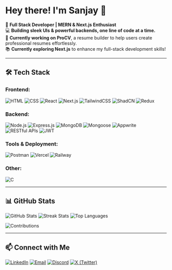 # Hey there! I'm Sanjay 👋

🚀 **Full Stack Developer | MERN & Next.js Enthusiast**  
💻 **Building sleek UIs & powerful backends, one line of code at a time.**  
📌 **Currently working on ProCV**, a resume builder to help users create professional resumes effortlessly.  
📚 **Currently exploring Next.js** to enhance my full-stack development skills!  

---

## 🛠 Tech Stack

### **Frontend:**
![HTML](https://img.shields.io/badge/-HTML5-E34F26?logo=html5&logoColor=white&style=flat)
![CSS](https://img.shields.io/badge/-CSS3-1572B6?logo=css3&logoColor=white&style=flat)
![React](https://img.shields.io/badge/-React-61DAFB?logo=react&logoColor=white&style=flat)
![Next.js](https://img.shields.io/badge/-Next.js-black?logo=next.js&logoColor=white&style=flat)
![TailwindCSS](https://img.shields.io/badge/-TailwindCSS-38B2AC?logo=tailwind-css&logoColor=white&style=flat)
![ShadCN](https://img.shields.io/badge/-ShadCN-181717?logo=shadcn&logoColor=white&style=flat)
![Redux](https://img.shields.io/badge/-Redux-764ABC?logo=redux&logoColor=white&style=flat)

### **Backend:**
![Node.js](https://img.shields.io/badge/-Node.js-339933?logo=node.js&logoColor=white&style=flat)
![Express.js](https://img.shields.io/badge/-Express.js-black?logo=express&logoColor=white&style=flat)
![MongoDB](https://img.shields.io/badge/-MongoDB-4EA94B?logo=mongodb&logoColor=white&style=flat)
![Mongoose](https://img.shields.io/badge/-Mongoose-880000?logo=mongodb&logoColor=white&style=flat)
![Appwrite](https://img.shields.io/badge/-Appwrite-F02E65?logo=appwrite&logoColor=white&style=flat)
![RESTful APIs](https://img.shields.io/badge/-RESTful_APIs-02569B?logo=api&logoColor=white&style=flat)
![JWT](https://img.shields.io/badge/-JWT-000000?logo=json-web-tokens&logoColor=white&style=flat)

### **Tools & Deployment:**
![Postman](https://img.shields.io/badge/-Postman-FF6C37?logo=postman&logoColor=white&style=flat)
![Vercel](https://img.shields.io/badge/-Vercel-000000?logo=vercel&logoColor=white&style=flat)
![Railway](https://img.shields.io/badge/-Railway-0B0D0E?logo=railway&logoColor=white&style=flat)

### **Other:**
![C](https://img.shields.io/badge/-C-A8B9CC?logo=c&logoColor=white&style=flat)

---

## 📊 GitHub Stats

![GitHub Stats](https://github-readme-stats.vercel.app/api?username=your-username&show_icons=true&theme=dark)
![Streak Stats](https://github-readme-streak-stats.herokuapp.com/?user=your-username&theme=dark)
![Top Languages](https://github-readme-stats.vercel.app/api/top-langs/?username=your-username&layout=compact&theme=dark)

![Contributions](https://komarev.com/ghpvc/?username=your-username&label=Total+Contributions&color=green)

---

## 📫 Connect with Me

[![LinkedIn](https://img.shields.io/badge/-LinkedIn-0077B5?logo=linkedin&logoColor=white&style=flat)](your-linkedin-url)
[![Email](https://img.shields.io/badge/-Email-D14836?logo=gmail&logoColor=white&style=flat)](mailto:your-email)
[![Discord](https://img.shields.io/badge/-Discord-5865F2?logo=discord&logoColor=white&style=flat)](your-discord-url)
[![X (Twitter)](https://img.shields.io/badge/-X-000000?logo=twitter&logoColor=white&style=flat)](your-twitter-url)

